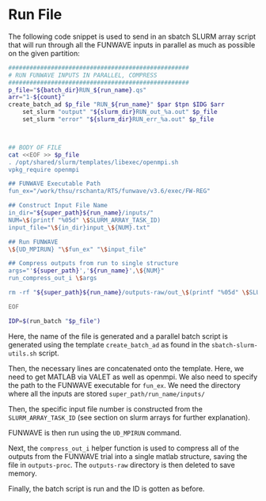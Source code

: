 # Run File

The following code snippet is used to send in an sbatch SLURM array script that will run 
through all the FUNWAVE inputs in parallel as much as possible on the given partition:

```bash
###################################################
# RUN FUNWAVE INPUTS IN PARALLEL, COMPRESS
###################################################
p_file="${batch_dir}RUN_${run_name}.qs"
arr="1-${count}"
create_batch_ad $p_file "RUN_${run_name}" $par $tpn $IDG $arr
	set_slurm "output" "${slurm_dir}RUN_out_%a.out" $p_file
	set_slurm "error" "${slurm_dir}RUN_err_%a.out" $p_file



## BODY OF FILE
cat <<EOF >> $p_file
. /opt/shared/slurm/templates/libexec/openmpi.sh
vpkg_require openmpi

## FUNWAVE Executable Path
fun_ex="/work/thsu/rschanta/RTS/funwave/v3.6/exec/FW-REG"

## Construct Input File Name 
in_dir="${super_path}${run_name}/inputs/"
NUM=\$(printf "%05d" \$SLURM_ARRAY_TASK_ID)
input_file="\${in_dir}input_\${NUM}.txt"

## Run FUNWAVE
\${UD_MPIRUN} "\$fun_ex" "\$input_file"

## Compress outputs from run to single structure
args="'${super_path}','${run_name}',\${NUM}"
run_compress_out_i \$args

rm -rf "${super_path}${run_name}/outputs-raw/out_\$(printf "%05d" \$SLURM_ARRAY_TASK_ID)/"

EOF

IDP=$(run_batch "$p_file")
```

Here, the name of the file is generated and a parallel batch script is generated using the 
template `create_batch_ad` as found in the `sbatch-slurm-utils.sh` script.

Then, the necessary lines are concatenated onto the template. Here, we need to get MATLAB
via VALET as well as openmpi. We also need to specify the path to the FUNWAVE executable for `fun_ex`.
We need the directory where all the inputs are stored `super_path/run_name/inputs/`

Then, the specific input file number is constructed from the `SLURM_ARRAY_TASK_ID` 
(see section on slurm arrays for further explanation).

FUNWAVE is then run using the `UD_MPIRUN` command.

Next, the `compress_out_i` helper function is used to compress all of the outputs from the FUNWAVE trial
into a single matlab structure, saving the file in `outputs-proc`. The `outputs-raw` directory is then deleted
to save memory.

Finally, the batch script is run and the ID is gotten as before.